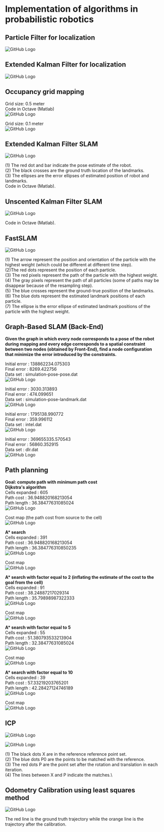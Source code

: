 # Implementation of algorithms in probabilistic robotics

## Particle Filter for localization

![GitHub Logo](Particle_filter/demo/particle_filter.gif)

## Extended Kalman Filter for localization

![GitHub Logo](Kalman_filter/demo/kalman_filter.gif)

## Occupancy grid mapping

Grid size: 0.5 meter\
Code in Octave (Matlab)\
![GitHub Logo](Grid_map/demo/gridmap-s5.gif)

Grid size: 0.1 meter\
![GitHub Logo](Grid_map/demo/gridmap-s1.gif)

## Extended Kalman Filter SLAM

![GitHub Logo](EKF_SLAM/demo/ekf_slam.gif)

(1) The red dot and bar indicate the pose estimate of the robot.\
(2) The black crosses are the ground truth location of the landmarks.\
(3) The ellipses are the error ellipses of estimated position of robot and landmarks.\
Code in Octave (Matlab).

## Unscented Kalman Filter SLAM

![GitHub Logo](UKF_SLAM/demo/ukf_slam.gif)

Code in Octave (Matlab).

## FastSLAM

![GitHub Logo](FastSLAM/demo/fastslam.gif)

(1) The arrow represent the position and orientation of the particle with the highest weight (which could be different at different time step).\
(2)The red dots represent the position of each particle.\
(3) The red pixels represent the path of the particle with the highest weight.\
(4) The gray pixels represent the path of all particles (some of paths may be disappear because of the resampling step).\
(5) The blue crosses represent the ground-true position of the landmarks.\
(6) The blue dots represent the estimated landmark positions of each particle.\
(7) The ellipse is the error ellipse of estimated landmark positions of the particle with the highest weight.

## Graph-Based SLAM (Back-End)

**Given the graph in which every node corresponds to a pose of the robot during mapping and every edge corresponds to a spatial constraint between two nodes (obtained by Front-End), find a node configuration that minimize the error introduced by the constraints.**

Initial error : 138862234.075303\
Final error   : 8269.422756\
Data set      : simulation-pose-pose.dat\
![GitHub Logo](Graph_SLAM/demo/graph-slam-pose-pose.gif)

Initial error : 3030.313893\
Final error   : 474.099651\
Data set      : simulation-pose-landmark.dat\
![GitHub Logo](Graph_SLAM/demo/graph-slam-pose-landmark.gif)

Initial error : 1795138.990772\
Final error   : 359.996112\
Data set      : intel.dat\
![GitHub Logo](Graph_SLAM/demo/graph-slam-intel.gif)

Initial error : 369655335.570543\
Final error   : 56860.352915\
Data set      : dlr.dat\
![GitHub Logo](Graph_SLAM/demo/graph-slam-dlr.gif)

## Path planning

**Goal: compute path with minimum path cost**\
**Dijkstra's algorithm**\
Cells expanded : 605\
Path cost      : 36.948820168213054\
Path length    : 36.38477631085024\
![GitHub Logo](Path_planning/demo/dijkstra.gif)

Cost map (the path cost from source to the cell)\
![GitHub Logo](Path_planning/demo/dijkstra.png)

**A\* search**\
Cells expanded : 391\
Path cost      : 36.948820168213054\
Path length    : 36.384776310850235\
![GitHub Logo](Path_planning/demo/a1.gif)

Cost map\
![GitHub Logo](Path_planning/demo/a_1.png)

**A\* search with factor equal to 2 (inflating the estimate of the cost to the goal from the cell)**\
Cells expanded : 91\
Path cost      : 38.24887217029314\
Path length    : 35.79898987322333\
![GitHub Logo](Path_planning/demo/a2.gif)

Cost map\
![GitHub Logo](Path_planning/demo/a_2.png)

**A\* search with factor equal to 5**\
Cells expanded : 55\
Path cost      : 51.380793533213904\
Path length    : 32.38477631085024\
![GitHub Logo](Path_planning/demo/a5.gif)

Cost map\
![GitHub Logo](Path_planning/demo/a_5.png)

**A\* search with factor equal to 10**\
Cells expanded : 39\
Path cost      : 57.33219203765201\
Path length    : 42.28427124746189\
![GitHub Logo](Path_planning/demo/a10.gif)

Cost map\
![GitHub Logo](Path_planning/demo/a_10.png)

## ICP

![GitHub Logo](ICP/demo/icp_a.gif)

![GitHub Logo](ICP/demo/icp_b.gif)

(1) The black dots X are in the reference reference point set.\
(2) The blue dots P0 are the points to be matched with the reference.\
(3) The red dots P are the point set after the rotation and translation in each iteration.\
(4) The lines between X and P indicate the matches.\

## Odometry Calibration using least squares method

![GitHub Logo](Odometry_calibration/demo/odometry_calibration.png)

The red line is the ground truth trajectory while the orange line is the trajectory after the calibration.
